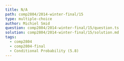 ```yaml
---
title: N/A
path: comp2804/2014-winter-final/15
type: multiple-choice
author: Michiel Smid
question: comp2804/2014-winter-final/15/question.ts
solution: comp2804/2014-winter-final/15/solution.md
tags:
  - comp2804
  - comp2804-final
  - Conditional Probability (5.8)
---
```

